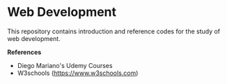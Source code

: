 # Web Development

This repository contains introduction and reference codes for the study of web development.

<b> References </b>

- Diego Mariano's Udemy Courses
- W3schools (https://www.w3schools.com)
